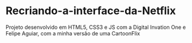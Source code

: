 # Recriando-a-interface-da-Netflix
Projeto desenvolvido em HTML5, CSS3 e JS com a Digital Invation One e Felipe Aguiar, com a minha versão de uma CartoonFlix
